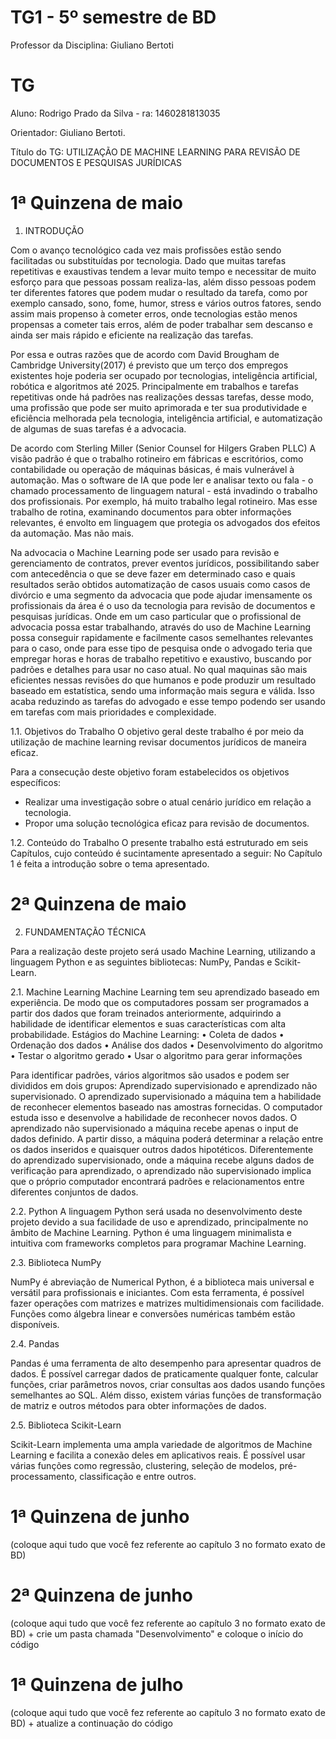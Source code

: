 # TG1 - 5º semestre de BD

 

Professor da Disciplina: Giuliano Bertoti 

 

# TG

 

Aluno: Rodrigo Prado da Silva - ra: 1460281813035

Orientador: Giuliano Bertoti.

 

Título do TG: UTILIZAÇÃO DE MACHINE LEARNING PARA REVISÃO DE DOCUMENTOS E PESQUISAS JURÍDICAS 



# 1ª Quinzena de maio

 

1.	INTRODUÇÃO

Com o avanço tecnológico cada vez mais profissões estão sendo facilitadas ou substituídas por tecnologia. Dado que muitas tarefas repetitivas e exaustivas tendem a levar muito tempo e necessitar de muito esforço para que pessoas possam realiza-las, além disso pessoas podem ter diferentes fatores que podem mudar o resultado da tarefa, como por exemplo cansado, sono, fome, humor, stress e vários outros fatores, sendo assim mais propenso à cometer erros, onde tecnologias estão menos propensas a cometer tais erros, além de poder trabalhar sem descanso e ainda ser mais rápido e eficiente na realização das tarefas. 

Por essa e outras razões que de acordo com David Brougham de Cambridge University(2017) é previsto que um terço dos empregos existentes hoje poderia ser ocupado por tecnologias, inteligência artificial, robótica e algoritmos até 2025. Principalmente em trabalhos e tarefas repetitivas onde há padrões nas realizações dessas tarefas, desse modo, uma profissão que pode ser muito aprimorada e ter sua produtividade e eficiência melhorada pela tecnologia, inteligência artificial, e automatização de algumas de suas tarefas é a advocacia. 

De acordo com Sterling Miller (Senior Counsel for Hilgers Graben PLLC) A visão padrão é que o trabalho rotineiro em fábricas e escritórios, como contabilidade ou operação de máquinas básicas, é mais vulnerável à automação. Mas o software de IA que pode ler e analisar texto ou fala - o chamado processamento de linguagem natural - está invadindo o trabalho dos profissionais. Por exemplo, há muito trabalho legal rotineiro. Mas esse trabalho de rotina, examinando documentos para obter informações relevantes, é envolto em linguagem que protegia os advogados dos efeitos da automação. Mas não mais. 

Na advocacia o Machine Learning pode ser usado para revisão e gerenciamento de contratos, prever eventos jurídicos, possibilitando saber com antecedência o que se deve fazer em determinado caso e quais resultados serão obtidos automatização de casos usuais como casos de divórcio e uma segmento da advocacia que pode ajudar imensamente os profissionais da área é o uso da tecnologia para revisão de documentos e pesquisas jurídicas. Onde em um caso particular que o profissional de advocacia possa estar trabalhando, através do uso de Machine Learning possa conseguir rapidamente e facilmente casos semelhantes relevantes para o caso, onde para esse tipo de pesquisa onde o advogado teria que empregar horas e horas de trabalho repetitivo e exaustivo, buscando por padrões e detalhes para usar no caso atual. No qual maquinas são mais eficientes nessas revisões do que humanos e pode produzir um resultado baseado em estatística, sendo uma informação mais segura e válida. Isso acaba reduzindo as tarefas do advogado e esse tempo podendo ser usando em tarefas com mais prioridades e complexidade.  

1.1. Objetivos do Trabalho 
O objetivo geral deste trabalho é por meio da utilização de machine learning revisar documentos jurídicos de maneira eficaz. 
 
Para a consecução deste objetivo foram estabelecidos os objetivos específicos:
-	Realizar uma investigação sobre o atual cenário jurídico em relação a tecnologia.
-	Propor uma solução tecnológica eficaz para revisão de documentos. 

1.2. Conteúdo do Trabalho
O presente trabalho está estruturado em seis Capítulos, cujo conteúdo é sucintamente apresentado a seguir:
No Capítulo 1 é feita a introdução sobre o tema apresentado. 


 

# 2ª Quinzena de maio

 
2. FUNDAMENTAÇÃO TÉCNICA

Para a realização deste projeto será usado Machine Learning, utilizando a linguagem Python e as seguintes bibliotecas: NumPy, Pandas e Scikit-Learn.

2.1. Machine Learning
     Machine Learning tem seu aprendizado baseado em experiência. De modo que os computadores possam ser programados a partir dos dados que foram treinados anteriormente, adquirindo a habilidade de identificar elementos e suas características com alta probabilidade.
Estágios do Machine Learning:
•	Coleta de dados
•	Ordenação dos dados
•	Análise dos dados
•	Desenvolvimento do algoritmo 
•	Testar o algoritmo gerado 
•	Usar o algoritmo para gerar informações

Para identificar padrões, vários algoritmos são usados e podem ser divididos em dois grupos: Aprendizado supervisionado e aprendizado não supervisionado. 
	O aprendizado supervisionado a máquina tem a habilidade de reconhecer elementos baseado nas amostras fornecidas. O computador estuda isso e desenvolve a habilidade de reconhecer novos dados.
	O aprendizado não supervisionado a máquina recebe apenas o input de dados definido. A partir disso, a máquina poderá determinar a relação entre os dados inseridos e quaisquer outros dados hipotéticos. Diferentemente do aprendizado supervisionado, onde a máquina recebe alguns dados de verificação para aprendizado, o aprendizado não supervisionado implica que o próprio computador encontrará padrões e relacionamentos entre diferentes conjuntos de dados.
   
2.2. Python
A linguagem Python será usada no desenvolvimento deste projeto devido a sua facilidade de uso e aprendizado, principalmente no âmbito de Machine Learning. Python é uma linguagem minimalista e intuitiva com frameworks completos para programar Machine Learning. 
	


2.3. Biblioteca NumPy

NumPy é abreviação de Numerical Python, é a biblioteca mais universal e versátil para profissionais e iniciantes. Com esta ferramenta, é possível fazer operações com matrizes e matrizes multidimensionais com facilidade. Funções como álgebra linear e conversões numéricas também estão disponíveis.


2.4. Pandas

Pandas é uma ferramenta de alto desempenho para apresentar quadros de dados. É possível carregar dados de praticamente qualquer fonte, calcular funções, criar parâmetros novos, criar consultas aos dados usando funções semelhantes ao SQL. Além disso, existem várias funções de transformação de matriz e outros métodos para obter informações de dados.

2.5. Biblioteca Scikit-Learn

Scikit-Learn implementa uma ampla variedade de algoritmos de Machine Learning e facilita a conexão deles em aplicativos reais. É possível usar várias funções como regressão, clustering, seleção de modelos, pré-processamento, classificação e entre outros. 


 

# 1ª Quinzena de junho
 
(coloque aqui tudo que você fez referente ao capítulo 3 no formato exato de BD)

 

# 2ª Quinzena de junho

 

(coloque aqui tudo que você fez referente ao capítulo 3 no formato exato de BD) + crie um pasta chamada "Desenvolvimento" e coloque o início do código

 

# 1ª Quinzena de julho

 

(coloque aqui tudo que você fez referente ao capítulo 3 no formato exato de BD) + atualize a continuação do código

